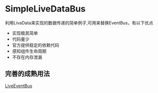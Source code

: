 # SimpleLiveDataBus
利用LivaData来实现的数据传递的简单例子,可用来替换EventBus，有以下优点
* 实现极其简单
* 代码量少
* 官方提供稳定的依赖代码
* 感知组件生命周期
* 不存在内存泄漏

## 完善的成熟用法
[LiveEventBus](https://github.com/JeremyLiao/LiveEventBus)